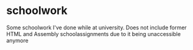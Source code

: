 # schoolwork
Some schoolwork I've done while at university.
Does not include former HTML and Assembly schoolassignments due to it being unaccessible anymore
